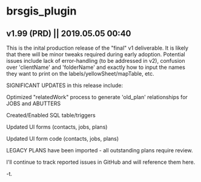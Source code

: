 # brsgis_plugin
v1.99 (PRD) || 2019.05.05 00:40
--------
This is the inital production release of the "final" v1 deliverable.  It is likely that there 
will be minor tweaks required during early adoption.  Potential issues include lack of error-handling 
(to be addressed in v2), confusion over 'clientName' and 'folderName' and exactly how to input
the names they want to print on the labels/yellowSheet/mapTable, etc.

SIGNIFICANT UPDATES in this release include:

Optimized "relatedWork" process to generate 'old_plan' relationships for JOBS and ABUTTERS

Created/Enabled SQL table/triggers

Updated UI forms (contacts, jobs, plans)

Updated UI form code (contacts, jobs, plans)

LEGACY PLANS have been imported - all outstanding plans require review.

I'll continue to track reported issues in GitHub and will reference them here.

-t.
